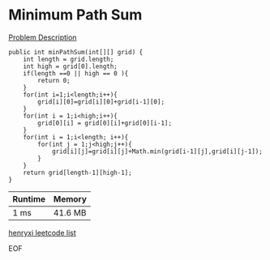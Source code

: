 # Minimum Path Sum
[Problem Description](https://leetcode.com/problems/minimum-path-sum/)

```
public int minPathSum(int[][] grid) {
    int length = grid.length;
    int high = grid[0].length;
    if(length ==0 || high == 0 ){
        return 0;
    }
    for(int i=1;i<length;i++){
        grid[i][0]=grid[i][0]+grid[i-1][0];
    }
    for(int i = 1;i<high;i++){
        grid[0][i] = grid[0][i]+grid[0][i-1];
    }
    for(int i = 1;i<length; i++){
        for(int j = 1;j<high;j++){
            grid[i][j]=grid[i][j]+Math.min(grid[i-1][j],grid[i][j-1]);
        }
    }
    return grid[length-1][high-1];
}
```

| Runtime       | Memory     | 
| :------------- | :---------- |
|  1 ms |  41.6 MB	   |


[henryxi leetcode list](http://www.henryxi.com/leetcode)

EOF